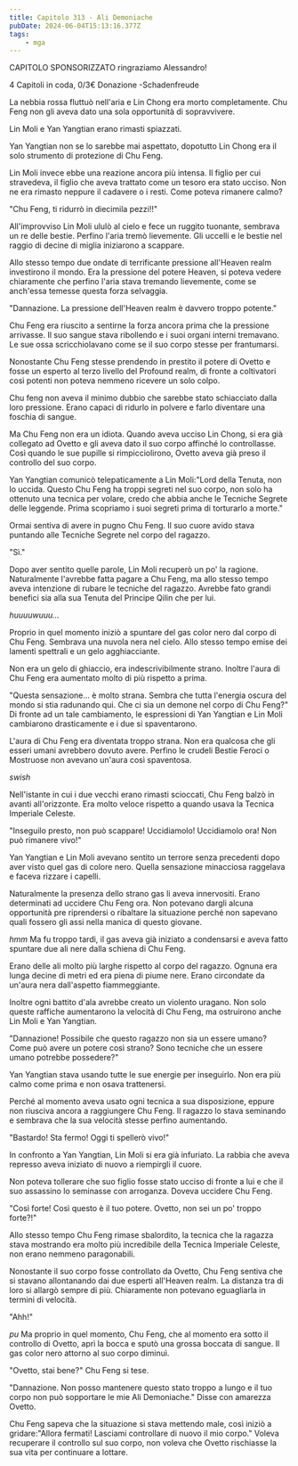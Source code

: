 ```yaml
---
title: Capitolo 313 - Ali Demoniache
pubDate: 2024-06-04T15:13:16.377Z
tags:
    - mga
---
```

                
CAPITOLO SPONSORIZZATO ringraziamo Alessandro!


4 Capitoli in coda, 0/3€ Donazione
-Schadenfreude


La nebbia rossa fluttuò nell'aria e Lin Chong era morto completamente. Chu Feng non gli aveva dato una sola opportunità di sopravvivere.


Lin Moli e Yan Yangtian erano rimasti spiazzati.


Yan Yangtian non se lo sarebbe mai aspettato, dopotutto Lin Chong era il solo strumento di protezione di Chu Feng.


Lin Moli invece ebbe una reazione ancora più intensa. Il figlio per cui stravedeva, il figlio che aveva trattato come un tesoro era stato ucciso. Non ne era rimasto neppure il cadavere o i resti. Come poteva rimanere calmo?


"Chu Feng, ti ridurrò in diecimila pezzi!!"


All'improvviso Lin Moli ululò al cielo e fece un ruggito tuonante, sembrava un re delle bestie. Perfino l'aria tremò lievemente. Gli uccelli e le bestie nel raggio di decine di miglia iniziarono a scappare.


Allo stesso tempo due ondate di terrificante pressione all'Heaven realm investirono il mondo. Era la pressione del potere Heaven, si poteva vedere chiaramente che perfino l'aria stava tremando lievemente, come se anch'essa temesse questa forza selvaggia.


"Dannazione. La pressione dell'Heaven realm è davvero troppo potente."


Chu Feng era riuscito a sentirne la forza ancora prima che la pressione arrivasse. Il suo sangue stava ribollendo e i suoi organi interni tremavano. Le sue ossa scricchiolavano come se il suo corpo stesse per frantumarsi.


Nonostante Chu Feng stesse prendendo in prestito il potere di Ovetto e fosse un esperto al terzo livello del Profound realm, di fronte a coltivatori così potenti non poteva nemmeno ricevere un solo colpo.


Chu feng non aveva il minimo dubbio che sarebbe stato schiacciato dalla loro pressione. Erano capaci di ridurlo in polvere e farlo diventare una foschia di sangue.


Ma Chu Feng non era un idiota. Quando aveva ucciso Lin Chong, si era già collegato ad Ovetto e gli aveva dato il suo corpo affinché lo controllasse. Così quando le sue pupille si rimpicciolirono, Ovetto aveva già preso il controllo del suo corpo.


Yan Yangtian comunicò telepaticamente a Lin Moli:"Lord della Tenuta, non lo uccida. Questo Chu Feng ha troppi segreti nel suo corpo, non solo ha ottenuto una tecnica per volare, credo che abbia anche le Tecniche Segrete delle leggende. Prima scopriamo i suoi segreti prima di torturarlo a morte."


Ormai sentiva di avere in pugno Chu Feng. Il suo cuore avido stava puntando alle Tecniche Segrete nel corpo del ragazzo.


"Sì."


Dopo aver sentito quelle parole, Lin Moli recuperò un po' la ragione. Naturalmente l'avrebbe fatta pagare a Chu Feng, ma allo stesso tempo aveva intenzione di rubare le tecniche del ragazzo. Avrebbe fato grandi benefici sia alla sua Tenuta del Principe Qilin che per lui.


*huuuuwuuu...*


Proprio in quel momento iniziò a spuntare del gas color nero dal corpo di Chu Feng. Sembrava una nuvola nera nel cielo. Allo stesso tempo emise dei lamenti spettrali e un gelo agghiacciante.


Non era un gelo di ghiaccio, era indescrivibilmente strano. Inoltre l'aura di Chu Feng era aumentato molto di più rispetto a prima.


"Questa sensazione... è molto strana. Sembra che tutta l'energia oscura del mondo si stia radunando qui. Che ci sia un demone nel corpo di Chu Feng?" Di fronte ad un tale cambiamento, le espressioni di Yan Yangtian e Lin Moli cambiarono drasticamente e i due si spaventarono.


L'aura di Chu Feng era diventata troppo strana. Non era qualcosa che gli esseri umani avrebbero dovuto avere. Perfino le crudeli Bestie Feroci o Mostruose non avevano un'aura così spaventosa.


*swish*


Nell'istante in cui i due vecchi erano rimasti scioccati, Chu Feng balzò in avanti all'orizzonte. Era molto veloce rispetto a quando usava la Tecnica Imperiale Celeste.


"Inseguilo presto, non può scappare! Uccidiamolo! Uccidiamolo ora! Non può rimanere vivo!"


Yan Yangtian e Lin Moli avevano sentito un terrore senza precedenti dopo aver visto quel gas di colore nero. Quella sensazione minacciosa raggelava e faceva rizzare i capelli.


Naturalmente la presenza dello strano gas li aveva innervositi. Erano determinati ad uccidere Chu Feng ora. Non potevano dargli alcuna opportunità pre riprendersi o ribaltare la situazione perché non sapevano quali fossero gli assi nella manica di questo giovane.


*hmm* Ma fu troppo tardi, il gas aveva già iniziato a condensarsi e aveva fatto spuntare due ali nere dalla schiena di Chu Feng.


Erano delle ali molto più larghe rispetto al corpo del ragazzo. Ognuna era lunga decine di metri ed era piena di piume nere. Erano circondate da un'aura nera dall'aspetto fiammeggiante.


Inoltre ogni battito d'ala avrebbe creato un violento uragano. Non solo queste raffiche aumentarono la velocità di Chu Feng, ma ostruirono anche Lin Moli e Yan Yangtian.


"Dannazione! Possibile che questo ragazzo non sia un essere umano? Come può avere un potere così strano? Sono tecniche che un essere umano potrebbe possedere?"


Yan Yangtian stava usando tutte le sue energie per inseguirlo. Non era più calmo come prima e non osava trattenersi.


Perché al momento aveva usato ogni tecnica a sua disposizione, eppure non riusciva ancora a raggiungere Chu Feng. Il ragazzo lo stava seminando e sembrava che la sua velocità stesse perfino aumentando.


"Bastardo! Sta fermo! Oggi ti spellerò vivo!"


In confronto a Yan Yangtian, Lin Moli si era già infuriato. La rabbia che aveva represso aveva iniziato di nuovo a riempirgli il cuore.


Non poteva tollerare che suo figlio fosse stato ucciso di fronte a lui e che il suo assassino lo seminasse con arroganza. Doveva uccidere Chu Feng.


"Così forte! Così questo è il tuo potere. Ovetto, non sei un po' troppo forte?!"


Allo stesso tempo Chu Feng rimase sbalordito, la tecnica che la ragazza stava mostrando era molto più incredibile della Tecnica Imperiale Celeste, non erano nemmeno paragonabili.


Nonostante il suo corpo fosse controllato da Ovetto, Chu Feng sentiva che si stavano allontanando dai due esperti all'Heaven realm. La distanza tra di loro si allargò sempre di più. Chiaramente non potevano eguagliarla in termini di velocità.


"Ahh!"


*pu* Ma proprio in quel momento, Chu Feng, che al momento era sotto il controllo di Ovetto, aprì la bocca e sputò una grossa boccata di sangue. Il gas color nero attorno al suo corpo diminuì.


"Ovetto, stai bene?" Chu Feng si tese.


"Dannazione. Non posso mantenere questo stato troppo a lungo e il tuo corpo non può sopportare le mie Ali Demoniache." Disse con amarezza Ovetto.


Chu Feng sapeva che la situazione si stava mettendo male, così iniziò a gridare:"Allora fermati! Lasciami controllare di nuovo il mio corpo." Voleva recuperare il controllo sul suo corpo, non voleva che Ovetto rischiasse la sua vita per continuare a lottare.







